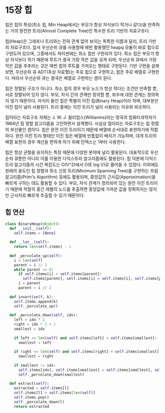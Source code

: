 # 15장 힙
힙은 힙의 특성(최소 힙, Min Heap에서는 부모가 항상 자식보다 작거나 같다)을 만족하는 거의 완전한 트리(Almost Complete Tree)인 특수한 트리 기반의 자료구조다.

힙(Heap)은 그래프나 트리와는 전혀 관계 없어 보이는 독특한 이름과 달리, 트리 기반의 자료구조다. 앞서 우선순위 큐를 사용할때 매번 활용했던 heapq 모듈이 바로 힙으로 구현도어 있으며, 그중에서도 파이썬에는 최소 힙만 구현되어 있다. 최소 힙은 부모가 항상 자식보다 작기 때문에 루트가 결국 가장 작은 값을 갖게 되며, 우선순위 큐에서 가장 작은 값을 추추라는 것은 매번 힙의 루트를 가져오는 형태로 구현된다. 기반 구현을 살펴보면, 우선순위 큐 ADT(추상 자료형)는 주로 힙으로 구현하고, 힙은 주로 배열로 구현한다. 따라서 우선순위 큐는 결국은 배열로 구현하는 셈이 된다.

힙은 정렬된 구조가 아니다. 최소 힙의 경우 부모 노드가 항상 작다는 조건만 만족할 뿐, 서로 정렬되어 있지 않다. 부모, 자식 간의 관계만 정의할 뿐, 좌우에 대한 관계는 정의하지 않기 때문이다. 자식이 둘인 힙은 특별히 이진 힙(Binary Heap)이라 하며, 대부분은 이진 힙이 널리 사용된다. 트리 중에는 이진 트리가 널리 사용되는 이유와 비슷하다.

힙이라는 자료구조 자체는 J. W. J. 윌리엄스(Willianms)라는 영국의 컴퓨터과학자가 1964년 힙 정렬 알고리즘을 고안하면서 설계했다. 사실상 힙이라는 자료구조는 힙 정렬의 부산물인 셈이다. 힙은 완전 이진 트리이기 때문에 배열에 순서대로 표현하기에 적합하다. 완전 이진 트리 형태인 이진 힙은 배열에 빈틈없이 배치가 가능하며, 대개 트리의 배열 표현의 경우 계산을 편하게 하기 위해 인덱스는 1부터 사용한다.

힙은 항상 균형을 유지하는 특징 때문에 다양한 분야에 널리 활용된다. 대표적으로 우선순위 큐뿐만 아니라 이를 이용한 다익스트라 알고리즘에도 활용된다. 힙 덕분에 다익스트라 알고리즘의 시간 복잡도는 O(V^2)에서 O(E log V)로 줄어들 수 있었다. 이외에도 원래의 용도인 힙 정렬과 최소 신장 트리(Minimum Spanning Tree)를 구현하는 프림 알고리즘(Prim's Algorithm) 등에도 활용되며, 중앙값의 근사값(Approximation)을 빠르게 구하는 데도 활용할 수 있다. 부모, 자식 관계가 정의되어 있는 완전 이진 트리이기 때문에 적절히 중간 레벨의 노드를 추출하면 중앙값에 가까운 값을 정확하지는 않지만 근사치로 빠르게 추출할 수 있기 때문이다.

## 힙 연산
```Python
class BinaryHeap(object):
  def __init__(self):
    self.items = [None]
  
  def __len__(self):
    return len(self.items) - 1
  
  def _percolate_up(self):
    i = len(self)
    parent = i // 2
    while parent >= 0:
      if self.items[i] < self.items[parent]:
        self.items[parent], self.items[i] = self.items[i], self.items[parent]
      i = parent
      parent = i // 2
  
  def insert(self, k):
    self.items.append(k)
    self._percolate_up()
  
  def _percolate_down(self, idx):
    left = idx * 2
    right = idx * 2 + 1
    smallest = idx
    
    if left <= len(self) and self.items[left] < self.items[smallest]:
      smallest = left
    
    if right <= len(self) and self.items[right] < self.items[smallest]:
      smallest = right
    
    if smallest != idx:
      self.items[idx], self.items[smallest] = self.items[smallest], self.items[idx]
      self._percolate_down(smallest)
  
  def extract(self):
    extracted = self.items[l]
    self.items[l] = self.items[len(self)]
    self.items.pop()
    self._percolate_down(l)
    return extracted
```
